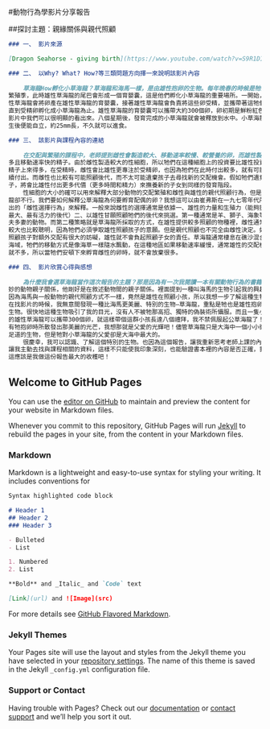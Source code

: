 #動物行為學影片分享報告

##探討主題：親緣關係與親代照顧


```markdown
### 一、 影片來源

[Dragon Seahorse - giving birth](https://www.youtube.com/watch?v=S9R1DIDVt9A&t=8s)

### 二、 以Why? What? How?等三類問題方向擇一來說明該影片內容
     
    草海龍How孵化小草海龍？草海龍和海馬一樣，是由雄性抱卵的生物。每年晚春的時候是牠們的
繁殖季，此時雄性草海龍的尾巴會形成一個育嬰囊，這是他們孵化小草海龍的重要場所。一開始，雌
性草海龍會將卵產在雄性草海龍的育嬰囊，接著雄性草海龍會負責將這些卵受精，並攜帶著這牠們，
直到受精卵孵化成小草海龍為止。雄性草海龍的育嬰囊可以攜帶大約300個卵，卵初期是鮮粉紅色，
影片中我們可以很明顯的看出來。八個星期後，發育完成的小草海龍就會被釋放到水中。小草海龍出
生後便能自立，約25mm長，不久就可以進食。

### 三、 該影片與課程內容的連結 
     
    在交配與繁殖的課程中，老師提到雌性會製造較大、移動速率較慢、較營養的卵，而雄性製造較
多且移動速率快的精子。由於雌性製造較大的性細胞，所以牠們在這種細胞上的投資要比雄性投資在
精子上來得多，在受精時，雌性會比雄性更專注於受精卵，也因為牠們在此時付出較多，就有可能繼
續付出。而雌性也比較有可能照顧後代，而不太可能遺棄孩子去尋找新的交配機會。假如牠們遺棄孩
子，將會比雄性付出更多代價（更多時間和精力）來撫養新的子女到同樣的發育階段。
    性細胞的大小的確可以用來解釋大部分動物的交配繁殖和雌性與雄性的親代照顧行為，但是草海
龍卻不行。我們要如何解釋公草海龍為何要孵育配偶的卵？我想這可以由崔弗斯在一九七零年代所提
出的「雌性選擇行為」來解釋。一般來說雌性的選擇通常是依據一、雄性的力量和生殖力（能夠提供
最大、最有活力的後代）二、以雄性甘願照顧牠們的後代來挑選。第一種通常是羊、獅子、海象等一
夫多妻的動物。而第二種策略就是草海龍所採取的方式，在雄性提供較多照顧的物種裡，雌性通常比
較大也比較聰明，因為牠們必須爭取雄性照顧孩子的意願。但是親代照顧也不完全由雌性決定。如果
照顧孩子對額外交配有很大的妨礙，雄性就不會負起照顧子女的責任。草海龍通常棲息在礁沙混合區
海域，牠們的移動方式是像海草一樣隨水飄動，在這種地區如果移動速率緩慢，通常雄性的交配機會
就不多，所以當牠們安頓下來孵育雌性的卵時，就不會放棄很多。

### 四、 影片欣賞心得與感想 
     
    為什麼我會選草海龍當作這次報告的主題？那是因為有一次我閱讀一本有關動物行為的書籍—奇
妙的動物親子關係，他剛好是在敘述動物間的親子關係。裡面提到一種叫海馬的生物引起我的興趣。
因為海馬與一般動物的親代照顧方式不一樣，竟然是雄性在照顧小孩，所以我想一步了解這種生物。
在找影片的時候，我無意間發現一種比海馬更美麗、特別的生物—草海龍，重點是牠也是雄性抱卵的
生物。很快地這種生物吸引了我的目光，沒有人不被牠那高招、獨特的偽裝術所懾服。而且一隻小小
的雄性草海龍可以攜帶300個卵，就這樣帶個這群小孩長達八個禮拜，我不禁佩服起公草海龍了！還
有牠抱卵時所散發出那美麗的光芒，我想那就是父愛的光輝吧！儘管草海龍只是大海中一個小小微不
足道的生物，但是牠對小草海龍的父愛卻是大海中最大的。
    很慶幸，我可以認識、了解這個特別的生物。也因為這個報告，讓我重新思考老師上課的內容，
讓我主動去找與課程相關的資料，這樣不只能使我印象深刻，也能驗證書本裡的內容是否正確，我想
這應該是我做這份報告最大的收穫吧！
```








## Welcome to GitHub Pages

You can use the [editor on GitHub](https://github.com/ChiaLing-Yu/ChiaLing-Yu/edit/master/index.md) to maintain and preview the content for your website in Markdown files.

Whenever you commit to this repository, GitHub Pages will run [Jekyll](https://jekyllrb.com/) to rebuild the pages in your site, from the content in your Markdown files.

### Markdown

Markdown is a lightweight and easy-to-use syntax for styling your writing. It includes conventions for

```markdown
Syntax highlighted code block

# Header 1
## Header 2
### Header 3

- Bulleted
- List

1. Numbered
2. List

**Bold** and _Italic_ and `Code` text

[Link](url) and ![Image](src)
```

For more details see [GitHub Flavored Markdown](https://guides.github.com/features/mastering-markdown/).

### Jekyll Themes

Your Pages site will use the layout and styles from the Jekyll theme you have selected in your [repository settings](https://github.com/ChiaLing-Yu/ChiaLing-Yu/settings). The name of this theme is saved in the Jekyll `_config.yml` configuration file.

### Support or Contact

Having trouble with Pages? Check out our [documentation](https://help.github.com/categories/github-pages-basics/) or [contact support](https://github.com/contact) and we’ll help you sort it out.
